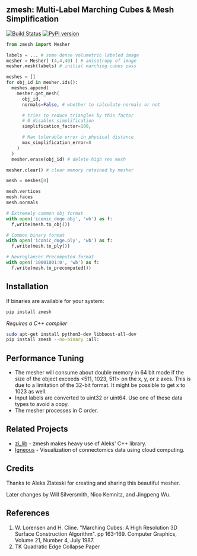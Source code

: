 ## zmesh: Multi-Label Marching Cubes &amp; Mesh Simplification
[![Build Status](https://travis-ci.org/seung-lab/zmesh.svg?branch=master)](https://travis-ci.org/seung-lab/zmesh) [![PyPI version](https://badge.fury.io/py/zmesh.svg)](https://badge.fury.io/py/zmesh)  



```python
from zmesh import Mesher

labels = ... # some dense volumetric labeled image
mesher = Mesher( (4,4,40) ) # anisotropy of image
mesher.mesh(labels) # initial marching cubes pass

meshes = []
for obj_id in mesher.ids():
  meshes.append(
    mesher.get_mesh(
      obj_id, 
      normals=False, # whether to calculate normals or not

      # tries to reduce triangles by this factor
      # 0 disables simplification
      simplification_factor=100, 

      # Max tolerable error in physical distance
      max_simplification_error=8
    )
  )
  mesher.erase(obj_id) # delete high res mesh

mesher.clear() # clear memory retained by mesher

mesh = meshes[0]

mesh.vertices
mesh.faces 
mesh.normals

# Extremely common obj format
with open('iconic_doge.obj', 'wb') as f:
  f,write(mesh.to_obj())

# Common binary format
with open('iconic_doge.ply', 'wb') as f:
  f,write(mesh.to_ply())

# Neuroglancer Precomputed format
with open('10001001:0', 'wb') as f:
  f.write(mesh.to_precomputed())
```

## Installation 

If binaries are available for your system:

```bash
pip install zmesh
```

*Requires a C++ compiler*

```bash
sudo apt-get install python3-dev libboost-all-dev
pip install zmesh --no-binary :all:
```

## Performance Tuning

- The mesher will consume about double memory in 64 bit mode if the size of the 
object exceeds <511, 1023, 511> on the x, y, or z axes. This is due to a limitation 
of the 32-bit format. It might be possible to get x to 1023 as well.
- Input labels are converted to uint32 or uint64. Use one of these data types to avoid a copy.
- The mesher processes in C order.

## Related Projects 

- [zi_lib](https://github.com/zlateski/zi_lib) - zmesh makes heavy use of Aleks' C++ library.
- [Igneous](https://github.com/seung-lab/igneous) - Visualization of connectomics data using cloud computing.

## Credits

Thanks to Aleks Zlateski for creating and sharing this beautiful mesher.  

Later changes by Will Silversmith, Nico Kemnitz, and Jingpeng Wu. 

## References  

1. W. Lorensen and H. Cline. "Marching Cubes: A High Resolution 3D Surface Construction Algorithm". pp 163-169. Computer Graphics, Volume 21, Number 4, July 1987.
2. TK Quadratic Edge Collapse Paper
